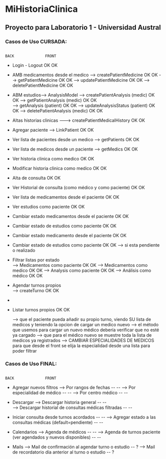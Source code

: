 # MiHistoriaClinica

## Proyecto para Laboratorio 1 - Universidad Austral


### Casos de Uso CURSADA: 

                                                                        BACK              FRONT                                                        

  * Login - Logout						                    	        OK	                OK

  * AMB medicamentos desde el medico
        --> createPatientMedicine 					                    OK	                OK
        --> getPatientMedicine						                    OK              	OK
        --> updatePatientMedicine					                    OK                  OK
        --> deletePatientMedicine                                       OK                  OK
	
  * ABM estudios--> AnalysisModel
      --> createPatientAnalysis (medic)                                 OK                  OK
      --> getPatientAnalysis    (medic)                                 OK                  OK                
      --> getAnalysis           (patient)                               OK                  OK
      --> updateAnalysisStatus  (patient)                               OK                  OK
      --> deletePatientAnalysis (medic)                                 OK                  OK

  * Altas historias clinicas ---> createPatientMedicalHistory 	        OK 	                OK

  * Agregar paciente --> 	LinkPatient 				                OK 	                OK

  * Ver lista de pacientes desde un medico --> getPatients 		        OK  	            OK
  * Ver lista de medicos desde un paciente --> getMedics		        OK	                OK

  * Ver historia clinica como medico                                    OK                  OK
  * Modificar historia clinica como medico                              OK                  OK
  * Alta  de consulta 						                            OK	                OK
  * Ver Historial de consulta        (como médico y como paciente)      OK                  OK 

  * Ver lista de medicamentos desde el paciente 			            OK	                OK
  * Ver estudios como paciente                                          OK                  OK

  * Cambiar estado medicamentos desde el paciente 			            OK	                OK 
  * Cambiar estado de estudios como paciente                            OK                  OK 
  * Cambiar estado medicamento desde el paciente 			            OK	                OK 
  * Cambiar estado de estudios como paciente                            OK                  OK
    --> si esta pendiente o realizado                                                       

  * Filtrar listas por estado                                                             
  --> Medicamentos como paciente                                        OK                  OK
  --> Medicamentos como medico                                          OK                  OK
  --> Analysis como paciente                                            OK                  OK
  --> Análisis como médico                                              OK                  OK

  * Agendar turnos propios                                                                
  --> createTurno                                                       OK                  OK
  * 
  * Listar turnos propios                                               OK                  OK

    --> que el paciente pueda añadir su propio turno, viendo SU lista de medicos y teniendo la opcion de cargar un medico nuevo
    --> el método que usemos para cargar un nuevo médico debería verificar que no esté ya cargado
    --> que para el médico nuevo se muestre toda la lista de medicos ya registrados
    --> CAMBIAR ESPECIALIDADES DE MEDICOS para que desde el front se elija la especialidad desde una lista para poder filtrar



### Casos de Uso FINAL:

                                                                        BACK              FRONT
  * Agregar nuevos filtros 
  --> Por rangos de fechas                                               --                --
  --> Por especialidad de médico                                         --                --
  --> Por centro médico                                                  --                --

  * Descargar 
  --> Descargar historia general                                         --                --          
  --> Descargar historial de consultas médicas filtradas                 --                --

  * Iniciar consulta desde turnos acordados                              --                --
  --> Agregar estado a las consultas médicas (default=pendiente)         --                --

  * Calendarios
  --> Agenda de médicos                                                  --                --
  --> Agenda de turnos paciente (ver agendados y nuevos disponibles)     --                --

  * Mails
  --> Mail de confirmación al agendar turno o estudio                    --                ?
  --> Mail de recordatorio día anterior al turno o estudio               --                ?

    
